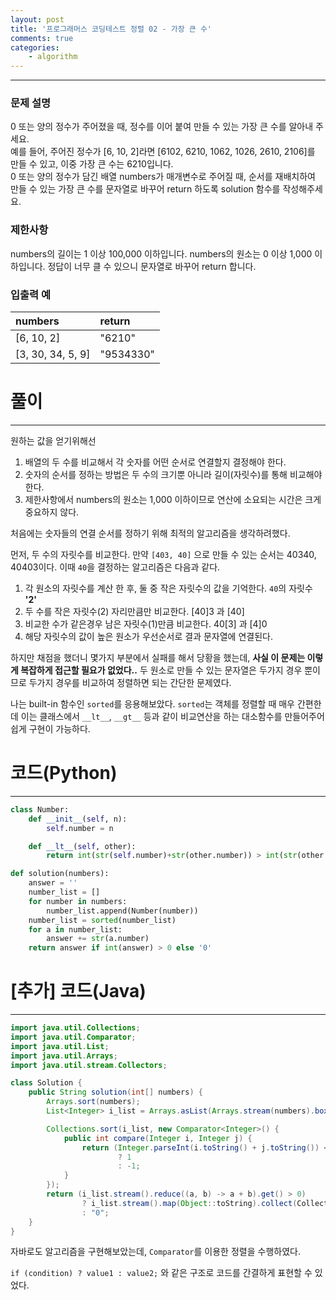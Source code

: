```yaml
---
layout: post
title: '프로그래머스 코딩테스트 정렬 02 - 가장 큰 수'
comments: true
categories:
    - algorithm
---
```

- - -
	
### 문제 설명
0 또는 양의 정수가 주어졌을 때, 정수를 이어 붙여 만들 수 있는 가장 큰 수를 알아내 주세요.   
예를 들어, 주어진 정수가 [6, 10, 2]라면 [6102, 6210, 1062, 1026, 2610, 2106]를 만들 수 있고, 이중 가장 큰 수는 6210입니다.   
0 또는 양의 정수가 담긴 배열 numbers가 매개변수로 주어질 때, 순서를 재배치하여 만들 수 있는 가장 큰 수를 문자열로 바꾸어 return 하도록 solution 함수를 작성해주세요.

### 제한사항
numbers의 길이는 1 이상 100,000 이하입니다.
numbers의 원소는 0 이상 1,000 이하입니다.
정답이 너무 클 수 있으니 문자열로 바꾸어 return 합니다.

### 입출력 예

| numbers           | return    |
| :---------------- | :-------- |
| [6, 10, 2]        | "6210"    |
| [3, 30, 34, 5, 9] | "9534330" |

# 풀이
- - -   

원하는 값을 얻기위해선

1. 배열의 두 수를 비교해서 각 숫자를 어떤 순서로 연결할지 결정해야 한다.
2. 숫자의 순서를 정하는 방법은 두 수의 크기뿐 아니라 길이(자릿수)를 통해 비교해야 한다.
3. 제한사항에서 numbers의 원소는 1,000 이하이므로 연산에 소요되는 시간은 크게 중요하지 않다.

처음에는 숫자들의 연결 순서를 정하기 위해 최적의 알고리즘을 생각하려했다.

먼저, 두 수의 자릿수를 비교한다. 만약 `[403, 40]` 으로 만들 수 있는 순서는 40340, 40403이다. 이때 `40`을 결정하는 알고리즘은 다음과 같다.
1. 각 원소의 자릿수를 계산 한 후, 둘 중 작은 자릿수의 값을 기억한다. `40`의 자릿수 __'2'__
2. 두 수를 작은 자릿수(2) 자리만큼만 비교한다. [40]3 과 [40]
3. 비교한 수가 같은경우 남은 자릿수(1)만큼 비교한다. 40[3] 과 [4]0
4. 해당 자릿수의 값이 높은 원소가 우선순서로 결과 문자열에 연결된다.

하지만 채점을 했더니 몇가지 부분에서 실패를 해서 당황을 했는데, __사실 이 문제는 이렇게 복잡하게 접근할 필요가 없었다..__ 두 원소로 만들 수 있는 문자열은 두가지 경우 뿐이므로 두가지 경우를 비교하여 정렬하면 되는 간단한 문제였다.

나는 built-in 함수인 `sorted`를 응용해보았다. `sorted`는 객체를 정렬할 때 매우 간편한데 이는 클래스에서 `__lt__`, `__gt__` 등과 같이 비교연산을 하는 대소함수를 만들어주어 쉽게 구현이 가능하다.

# 코드(Python)
- - -
```python
class Number:
    def __init__(self, n):
        self.number = n

    def __lt__(self, other):
        return int(str(self.number)+str(other.number)) > int(str(other.number)+str(self.number))

def solution(numbers):
    answer = ''
    number_list = []
    for number in numbers:
        number_list.append(Number(number))
    number_list = sorted(number_list)
    for a in number_list:
        answer += str(a.number)
    return answer if int(answer) > 0 else '0'
```

# [추가] 코드(Java)
- - -
```java
import java.util.Collections;
import java.util.Comparator;
import java.util.List;
import java.util.Arrays;
import java.util.stream.Collectors;

class Solution {
    public String solution(int[] numbers) {
        Arrays.sort(numbers);
        List<Integer> i_list = Arrays.asList(Arrays.stream(numbers).boxed().toArray(Integer[]::new));

        Collections.sort(i_list, new Comparator<Integer>() {
            public int compare(Integer i, Integer j) {
                return (Integer.parseInt(i.toString() + j.toString()) < Integer.parseInt(j.toString() + i.toString()))
                        ? 1
                        : -1;
            }
        });
        return (i_list.stream().reduce((a, b) -> a + b).get() > 0)
                ? i_list.stream().map(Object::toString).collect(Collectors.joining())
                : "0";
    }
}
```

자바로도 알고리즘을 구현해보았는데, `Comparator`를 이용한 정렬을 수행하였다.

`if (condition) ? value1 : value2;` 와 같은 구조로 코드를 간결하게 표현할 수 있었다.